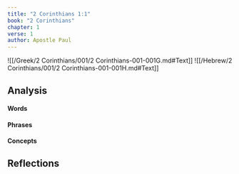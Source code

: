 ```yaml
---
title: "2 Corinthians 1:1"
book: "2 Corinthians"
chapter: 1
verse: 1
author: Apostle Paul
---
```

![[/Greek/2 Corinthians/001/2 Corinthians-001-001G.md#Text]]
![[/Hebrew/2 Corinthians/001/2 Corinthians-001-001H.md#Text]]

## Analysis

#### Words

#### Phrases

#### Concepts

## Reflections
